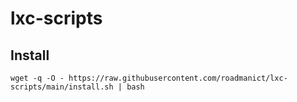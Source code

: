# lxc-scripts

## Install
```
wget -q -O - https://raw.githubusercontent.com/roadmanict/lxc-scripts/main/install.sh | bash
```